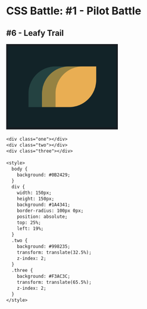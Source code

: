 # CSS Battle: #1 - Pilot Battle

## #6 - Leafy Trail

<img src="images/leafytrail.png" width="300" />

```
<div class="one"></div>
<div class="two"></div>
<div class="three"></div>

<style>
  body {
    background: #0B2429;
  }
  div {
    width: 150px;
    height: 150px;
    background: #1A4341;
    border-radius: 100px 0px;
    position: absolute;
    top: 25%;
    left: 19%;
  }
  .two {
    background: #998235;
    transform: translate(32.5%);
    z-index: 2;
  }
  .three {
    background: #F3AC3C;
    transform: translate(65.5%);
    z-index: 2;
  }
</style>
```
